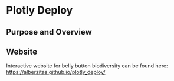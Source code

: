 # Plotly Deploy

## Purpose and Overview


## Website

Interactive website for belly button biodiversity can be found here:
https://alberzitas.github.io/plotly_deploy/
